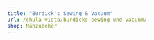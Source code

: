 ```yaml
---
title: "Burdick's Sewing & Vacuum"
url: /chula-vista/burdicks-sewing-und-vacuum/
shop: Nähzubehör
---
```

